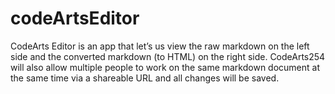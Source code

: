 # codeArtsEditor
CodeArts Editor is an app that let’s us view the raw markdown on the left side and the converted markdown (to HTML) on the right side. CodeArts254 will also allow multiple people to work on the same markdown document at the same time via a shareable URL and all changes will be saved.
